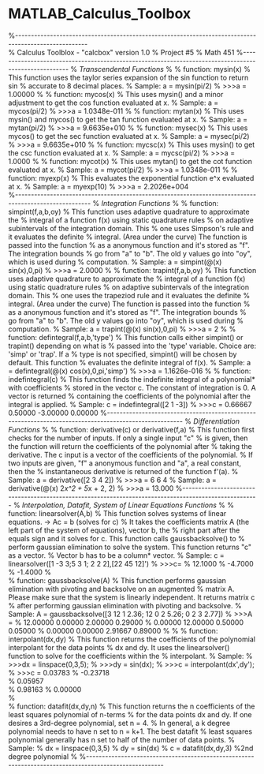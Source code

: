 # MATLAB_Calculus_Toolbox
%-----------------------------------------------------------------------------------------------------	
%	Calculus Toolblox - "calcbox" version 1.0
%	Project #5
%	Math 451
%-----------------------------------------------------------------------------------------------------
%	*Transcendental Functions*
%
%	function: mysin(x)
%		This function uses the taylor series expansion of the sin function to return sin
%		accurate to 8 decimal places.
%		Sample: a = mysin(pi/2)
%			>>>a = 1.00000
%
%	function: mycos(x)
%		This uses mysin() and a minor adjustment to get the cos function evaluated at x.
%		Sample: a = mycos(pi/2)
%			>>>a = 1.0348e-011
%
%	function: mytan(x)
%		This uses mysin() and mycos() to get the tan function evaluated at x.
%		Sample: a = mytan(pi/2)
%			>>>a = 9.6635e+010
%
%	function: mysec(x)
%		This uses mycos() to get the sec function evaluated at x.
%		Sample: a = mysec(pi/2)
%			>>>a = 9.6635e+010 
%
%	function: mycsc(x)
%		This uses mysin() to get the csc function evaluated at x.
%		Sample: a = mycsc(pi/2)
%			>>>a = 1.0000
%
%	function: mycot(x)
%		This uses mytan() to get the cot function evaluated at x.
%		Sample: a = mycot(pi/2)
%			>>>a = 1.0348e-011
%
%	function: myexp(x)
%		This evaluates the exponential function e^x evaluated at x.
%		Sample: a = myexp(10)
%			>>>a = 2.2026e+004	
%------------------------------------------------------------------------------------------------------
%	*Integration Functions*	
%
%	function: simpint(f,a,b,oy) 
%		This function uses adaptive quadrature to approximate the
%		integral of a function f(x) using static quadrature rules
%		on adaptive subintervals of the integration domain. This 
%		one uses Simpson's rule and it evaluates the definite 
%		integral. (Area under the curve) The function is passed into the function
%		as a anonymous function and it's stored as "f". The integration bounds
%		go from "a" to "b". The old y values go into "oy", which is used during 
%		computation. 
%		Sample: a = simpint(@(x) sin(x),0,pi)
%			>>>a = 2.0000
%
%	function: trapint(f,a,b,oy) 
%		This function uses adaptive quadrature to approximate the
%		integral of a function f(x) using static quadrature rules
%		on adaptive subintervals of the integration domain. This 
%		one uses the trapeziod rule and it evaluates the definite 
%		integral. (Area under the curve) The function is passed into the function
%		as a anonymous function and it's stored as "f". The integration bounds
%		go from "a" to "b". The old y values go into "oy", which is used during 
%		computation. 
%		Sample: a = trapint(@(x) sin(x),0,pi)
%			>>>a = 2
%
%	function: defintegral(f,a,b,'type')
%		This function calls either simpint() or trapint() depending on what is
%		passed into the 'type' variable. Choice are: 'simp' or 'trap'. If a 
%		type is not specified, simpint() will be chosen by default. This function
%		evaluates the definite integral of f(x).
%		Sample: a = defintegral(@(x) cos(x),0,pi,'simp')
%			>>>a = 1.1626e-016
%
%	function: indefintegral(c)
%		This function finds the indefinite integral of a polynomial* with coefficients
%		stored in the vector c. The constant of integration is 0. A vector is returned
%		containing the coefficients of the polynomial after the integral is applied.
%		Sample: c = indefintegral([2 1 -3])
%			>>>c = 0.66667   0.50000  -3.00000   0.00000
%------------------------------------------------------------------------------------------------------
%	*Differentiation Functions*	
%
%	function: derivative(c) or derivative(f,a)
%		This function first checks for the number of inputs. If only a single input "c"
%		is given, then the function will return the coefficients of the polynomial after
%		taking the derivative. The c input is a vector of the coefficients of the polynomial.
%		If two inputs are given, "f" a anonymous function and "a", a real constant, then the
%		instantaneous derivative is returned of the function f'(a). 
%		Sample: a = derivative([2 3 4 2])
%			>>>a = 6 6 4 
%		Sample: a = derivative(@(x) 2*x^2 + 5*x + 2, 2)
%			>>>a = 13.000
%------------------------------------------------------------------------------------------------------
%	*Interpolation, Datafit, System of Linear Equations Functions*
%
%	function: linearsolver(A,b)
%		This function solves systems of linear equations. ->  Ac = b   (solves for c)
%		It takes the coefficients matrix A (the left part of the system of equations), vector b, the
%		right part after the equals sign and it solves for c. This function calls gaussbacksolve() to
%		perform gaussian elimination to solve the system. This function returns "c" as a vector.
%		Vector b has to be a column* vector.
%		Sample:	c = linearsolver([1 -3 3;5 3 1; 2 2 2],[22 45 12]')
%			>>>c=
%					12.1000
%					-4.7000
%					-1.4000
%		
%	function: gaussbacksolve(A)
%		This function performs gaussian elimination with pivoting and backsolve on an augmented
%		matrix A. Please make sure that the system is linearly independent. It returns matrix c
%		after performing gaussian elimination with pivoting and backsolve. 
%		Sample: A = gaussbacksolve([3 12 1 2.36; 12 0 2 5.26; 0 2 3 2.77])
%			>>>A = 
%					12.00000    0.00000    2.00000    0.29000
%				 	 0.00000   12.00000    0.50000    0.05000
%				 	 0.00000    0.00000    2.91667    0.89000
%
%
%	function: interpolant(dx,dy)
%		This function returns the coefficients of the polynomial interpolant for the data points
%		dx and dy. It uses the linearsolver() function to solve for the coefficients within the
%		interpolant. 
%		Sample: 
%			>>>dx = linspace(0,3,5);
%			>>>dy = sin(dx);
%			>>>c = interpolant(dx',dy');
%		 	>>>c =   0.03783
%				-0.23718				
%				 0.05957			
%				 0.98163
%				 0.00000				
%					
%	function: datafit(dx,dy,n)
%		This function returns the n coefficients of the least squares polynomial of n-terms
%		for the data points dx and dy. If one desires a 3rd-degree polynomial, set n = 4.
%		In general, a k degree polynomial needs to have n set to n = k+1. The best datafit
%		least squares polynomial generally has n set to half of the number of data points. 
%		Sample:
%			dx = linspace(0,3,5)
%			dy = sin(dx)
%			c = datafit(dx,dy,3) %2nd degree polynomial
%
%------------------------------------------------------------------------------------------------------
